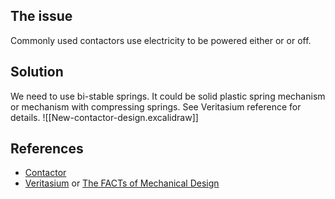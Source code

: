 ## The issue
Commonly used contactors use electricity to be powered either or or off.
## Solution
We need to use bi-stable springs. It could be solid plastic spring mechanism or mechanism with compressing springs. See Veritasium reference for details.
![[New-contactor-design.excalidraw]]
## References
- [Contactor](https://en.wikipedia.org/wiki/Contactor)
- [Veritasium](https://youtu.be/97t7Xj_iBv0?t=391) or [The FACTs of Mechanical Design](https://youtu.be/qTOFFN_0idA)